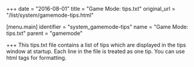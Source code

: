 +++
date = "2016-08-01"
title = "Game Mode: tips.txt"
original_url = "/list/system/gamemode-tips.html"

[menu.main]
    identifier = "system_gamemode-tips"
    name = "Game Mode: tips.txt"
    parent = "gamemode"
    
+++
This tips.txt file contains a list of tips which are displayed in the
tips window at startup. Each line in the file is treated as one tip. You
can use html tags for formatting.



